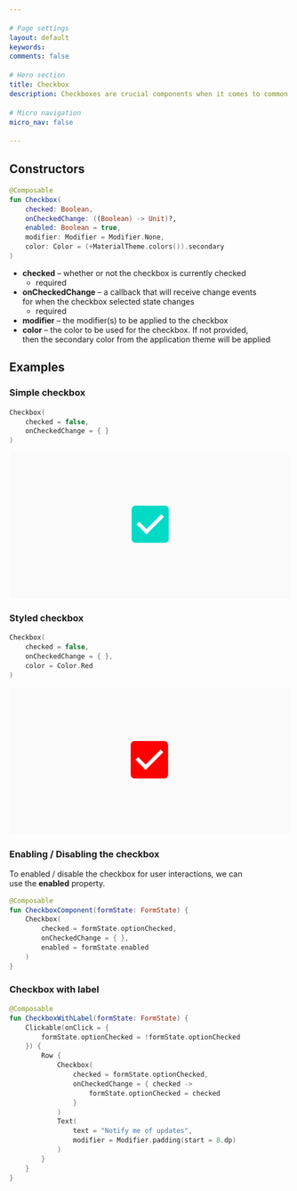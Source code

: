 ```yaml
---

# Page settings
layout: default
keywords:
comments: false

# Hero section
title: Checkbox
description: Checkboxes are crucial components when it comes to common areas of our applications. Be it settings screens, forms or any kind of content that needs to allow the user to toggle the checked state of the component – the Checkbox is essential in these scenarios. When it comes to this component, the Jetpack Compose provides a minimalistic approach to implementing this component within our UI.

# Micro navigation
micro_nav: false

---
```


## Constructors

```kotlin
@Composable
fun Checkbox(
    checked: Boolean,
    onCheckedChange: ((Boolean) -> Unit)?,
    enabled: Boolean = true,
    modifier: Modifier = Modifier.None,
    color: Color = (+MaterialTheme.colors()).secondary
)
```

* **checked** – whether or not the checkbox is currently checked
  * required
* **onCheckedChange** – a callback that will receive change events  
for when the checkbox selected state changes
  * required
* **modifier** – the modifier(s) to be applied to the checkbox
* **color** – the color to be used for the checkbox. If not provided,  
then the secondary color from the application theme will be applied

## Examples

### Simple checkbox

```kotlin
Checkbox(
    checked = false,
    onCheckedChange = { }
)
```

![Checkbox](/academy/material/media/checkbox.png)

### Styled checkbox

```kotlin
Checkbox(
    checked = false,
    onCheckedChange = { },
    color = Color.Red
)
```

![Colored checkbox](/academy/material/media/colored_checkbox.png)

### Enabling / Disabling the checkbox

To enabled / disable the checkbox for user interactions, we can  
use the **enabled** property.

```kotlin
@Composable
fun CheckboxComponent(formState: FormState) {
    Checkbox(
        checked = formState.optionChecked,
        onCheckedChange = { },
        enabled = formState.enabled
    )
}
```

### Checkbox with label

```kotlin
@Composable
fun CheckboxWithLabel(formState: FormState) {
    Clickable(onClick = {
        formState.optionChecked = !formState.optionChecked
    }) {
        Row {
            Checkbox(
                checked = formState.optionChecked,
                onCheckedChange = { checked ->
                    formState.optionChecked = checked
                }
            )
            Text(
                text = "Notify me of updates",
                modifier = Modifier.padding(start = 8.dp)
            )
        }
    }
}
```

